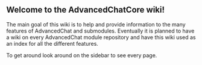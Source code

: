 ## Welcome to the AdvancedChatCore wiki!

The main goal of this wiki is to help and provide information to the many features of AdvancedChat and submodules. Eventually it is planned to have a wiki on every AdvancedChat module repository and have this wiki used as an index for all the different features.

To get around look around on the sidebar to see every page.
